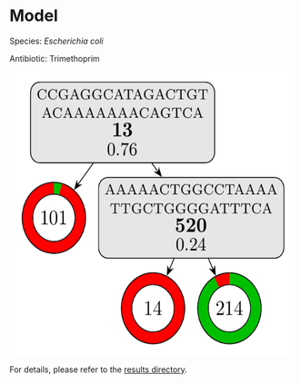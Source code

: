 
# Model

Species: *Escherichia coli*

Antibiotic: Trimethoprim

<img src="./model.png" width=500 height=500 />

For details, please refer to the [results directory](../../../../../results/cart_b/escherichia%20coli/trimethoprim/repeat_8/).

